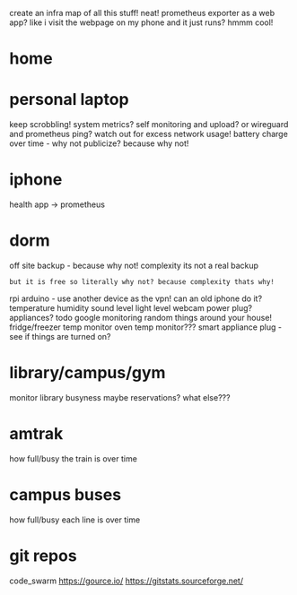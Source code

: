 create an infra map of all this stuff! neat!
prometheus exporter as a web app? like i visit the webpage on my phone and it just runs? hmmm cool!

# home

# personal laptop
keep scrobbling!
system metrics? self monitoring and upload? or wireguard and prometheus ping? watch out for excess network usage!
battery charge over time - why not publicize? because why not!

# iphone
health app -> prometheus

# dorm
off site backup - because why not!
    complexity
    its not a real backup

    but it is free so literally why not? because complexity thats why!
rpi
arduino - use another device as the vpn!
can an old iphone do it?
    temperature
    humidity
    sound level
    light level
    webcam
    power plug? appliances?
    todo google monitoring random things around your house!
fridge/freezer temp monitor
oven temp monitor???
smart appliance plug - see if things are turned on?

# library/campus/gym
monitor library busyness
maybe reservations?
what else???

# amtrak
how full/busy the train is over time

# campus buses
how full/busy each line is over time

# git repos
code_swarm
https://gource.io/
https://gitstats.sourceforge.net/
